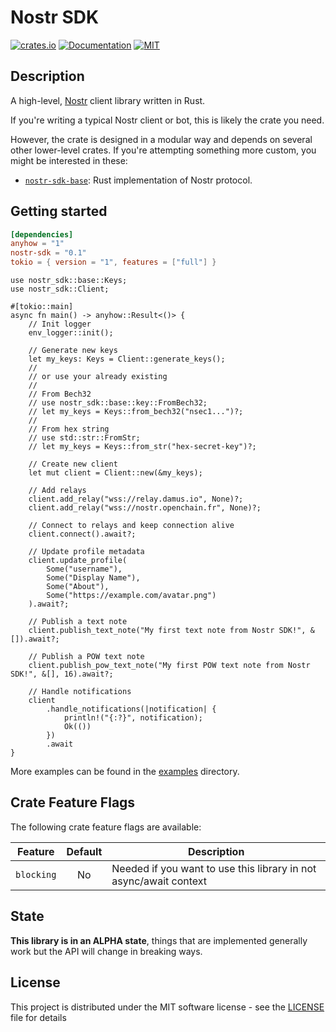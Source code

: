 # Nostr SDK

[![crates.io](https://img.shields.io/crates/v/nostr-sdk.svg)](https://crates.io/crates/nostr-sdk)
[![Documentation](https://docs.rs/nostr-sdk/badge.svg)](https://docs.rs/nostr-sdk)
[![MIT](https://img.shields.io/crates/l/nostr-sdk.svg)](../../LICENSE)

## Description

A high-level, [Nostr](https://github.com/nostr-protocol/nostr) client library written in Rust.

If you're writing a typical Nostr client or bot, this is likely the crate you need.

However, the crate is designed in a modular way and depends on several
other lower-level crates. If you're attempting something more custom, you might be interested in these:

- [`nostr-sdk-base`](https://crates.io/crates/nostr-sdk-base): Rust implementation of Nostr protocol.

## Getting started

```toml
[dependencies]
anyhow = "1"
nostr-sdk = "0.1"
tokio = { version = "1", features = ["full"] }
```

```rust,no_run
use nostr_sdk::base::Keys;
use nostr_sdk::Client;

#[tokio::main]
async fn main() -> anyhow::Result<()> {
    // Init logger
    env_logger::init();

    // Generate new keys
    let my_keys: Keys = Client::generate_keys();
    //
    // or use your already existing
    //
    // From Bech32
    // use nostr_sdk::base::key::FromBech32;
    // let my_keys = Keys::from_bech32("nsec1...")?;
    //
    // From hex string
    // use std::str::FromStr;
    // let my_keys = Keys::from_str("hex-secret-key")?;

    // Create new client
    let mut client = Client::new(&my_keys);

    // Add relays
    client.add_relay("wss://relay.damus.io", None)?;
    client.add_relay("wss://nostr.openchain.fr", None)?;

    // Connect to relays and keep connection alive
    client.connect().await?;

    // Update profile metadata
    client.update_profile(
        Some("username"), 
        Some("Display Name"), 
        Some("About"), 
        Some("https://example.com/avatar.png")
    ).await?;

    // Publish a text note
    client.publish_text_note("My first text note from Nostr SDK!", &[]).await?;

    // Publish a POW text note
    client.publish_pow_text_note("My first POW text note from Nostr SDK!", &[], 16).await?;

    // Handle notifications
    client
        .handle_notifications(|notification| {
            println!("{:?}", notification);
            Ok(())
        })
        .await
}
```

More examples can be found in the [examples](https://github.com/yukibtc/nostr-rs-sdk/tree/master/crates/nostr-sdk/examples) directory.

## Crate Feature Flags

The following crate feature flags are available:

| Feature             | Default | Description                                                                                                                |
| ------------------- | :-----: | -------------------------------------------------------------------------------------------------------------------------- |
| `blocking`          |   No    | Needed if you want to use this library in not async/await context                                                          |

## State

**This library is in an ALPHA state**, things that are implemented generally work but the API will change in breaking ways.

## License

This project is distributed under the MIT software license - see the [LICENSE](../../LICENSE) file for details